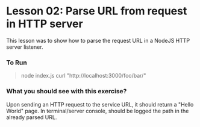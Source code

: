 # Lesson 02: Parse URL from request in HTTP server

This lesson was to show how to parse the request URL in a NodeJS HTTP server listener.

### To Run
> node index.js
> curl "http://localhost:3000/foo/bar/"

### What you should see with this exercise?
Upon sending an HTTP request to the service URL, it should return a "Hello World" page. In terminal/server console, should be logged the path in the already parsed URL.
